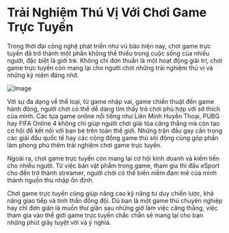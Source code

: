 # Trải Nghiệm Thú Vị Với Chơi Game Trực Tuyến

Trong thời đại công nghệ phát triển như vũ bão hiện nay, chơi game trực tuyến đã trở thành một phần không thể thiếu trong cuộc sống của nhiều người, đặc biệt là giới trẻ. Không chỉ đơn thuần là một hoạt động giải trí, chơi game trực tuyến còn mang lại cho người chơi những trải nghiệm thú vị và những kỷ niệm đáng nhớ.

![Image](https://github.com/user-attachments/assets/bd51ea9f-0666-407b-a7a7-98ead6de688c)

Với sự đa dạng về thể loại, từ game nhập vai, game chiến thuật đến game hành động, người chơi có thể dễ dàng tìm thấy trò chơi phù hợp với sở thích của mình. Các tựa game online nổi tiếng như Liên Minh Huyền Thoại, PUBG hay FIFA Online 4 không chỉ giúp người chơi giải tỏa căng thẳng mà còn tạo cơ hội để kết nối với bạn bè trên toàn thế giới. Những trận đấu gay cấn trong các giải đấu quốc tế hay các cộng đồng game thủ sôi động cũng góp phần làm phong phú thêm trải nghiệm chơi game trực tuyến.

Ngoài ra, chơi game trực tuyến còn mang lại cơ hội kinh doanh và kiếm tiền cho nhiều người. Từ việc bán vật phẩm trong game, tham gia thi đấu eSport cho đến trở thành streamer, người chơi có thể biến niềm đam mê của mình thành nguồn thu nhập ổn định.

Chơi game trực tuyến cũng giúp nâng cao kỹ năng tư duy chiến lược, khả năng giao tiếp và tinh thần đồng đội. Dù bạn là một game thủ chuyên nghiệp hay chỉ đơn giản là muốn thư giãn sau những giờ làm việc căng thẳng, việc tham gia vào thế giới game trực tuyến chắc chắn sẽ mang lại cho bạn những phút giây tuyệt vời và ý nghĩa.